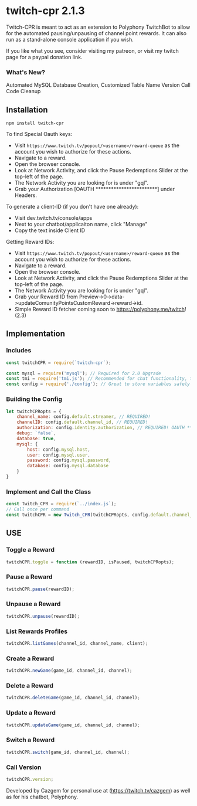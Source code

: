 # twitch-cpr 2.1.3

Twitch-CPR is meant to act as an extension to Polyphony TwitchBot to allow for the automated pausing/unpausing of channel point rewards. It can also run as a stand-alone console application if you wish.

If you like what you see, consider visiting my patreon, or visit my twitch page for a paypal donation link.

### What's New?

Automated MySQL Database Creation, Customized Table Name
Version Call
Code Cleanup

## Installation

`npm install twitch-cpr`

To find Special Oauth keys:
- Visit `https://www.twitch.tv/popout/<username>/reward-queue` as the account you wish to authorize for these actions.
- Navigate to a reward.
- Open the browser console.
- Look at Network Activity, and click the Pause Redemptions Slider at the top-left of the page.
- The Network Activity you are looking for is under "gql".
- Grab your Authorization [OAUTH ************************] under Headers.

To generate a client-ID (if you don't have one already):
- Visit dev.twitch.tv/console/apps
- Next to your chatbot/applicaiton name, click "Manage"
- Copy the text inside Client ID

Getting Reward IDs:
- Visit `https://www.twitch.tv/popout/<username>/reward-queue` as the account you wish to authorize for these actions.
- Navigate to a reward.
- Open the browser console.
- Look at Network Activity, and click the Pause Redemptions Slider at the top-left of the page.
- The Network Activity you are looking for is under "gql".
- Grab your Reward ID from Preview->0->data->updateComunityPointsCustomReward->reward->id.
- Simple Reward ID fetcher coming soon to https://polyphony.me/twitch! (2.3)

## Implementation

### Includes
```javascript
const twitchCPR = require(`twitch-cpr`);

const mysql = require('mysql'); // Required for 2.0 Upgrade
const tmi = require('tmi.js'); // Recommended for chat functionality, though not strictly necessary to function.
const config = require('./config'); // Great to store variables safely
```

### Building the Config
```javascript
let twitchCPRopts = {
    channel_name: config.default.streamer, // REQUIRED!
    channelID: config.default.channel_id, // REQUIRED!
    authorization: config.identity.authorization, // REQUIRED! OAUTH ****************** This is unique to this service/account combination. Info on Github.
    debug: `false`,
    database: true,
    mysql: {
        host: config.mysql.host,
        user: config.mysql.user,
        password: config.mysql.password,
        database: config.mysql.database
    }
}
```

### Implement and Call the Class
```javascript
const Twitch_CPR = require(`../index.js`);
// Call once per command
const twitchCPR = new Twitch_CPR(twitchCPRopts, config.default.channel_id, config.default.streamer); // user-id === room-id in deployment, channel derived automatically
```

## USE

### Toggle a Reward
```javascript
twitchCPR.toggle = function (rewardID, isPaused, twitchCPRopts);
```

### Pause a Reward
```javascript
twitchCPR.pause(rewardID);
```

### Unpause a Reward
```javascript
twitchCPR.unpause(rewardID);
```

### List Rewards Profiles
```javascript
twitchCPR.listGames(channel_id, channel_name, client);
```

### Create a Reward
```javascript
twitchCPR.newGame(game_id, channel_id, channel);
```

### Delete a Reward
```javascript
twitchCPR.deleteGame(game_id, channel_id, channel);
```

### Update a Reward
```javascript
twitchCPR.updateGame(game_id, channel_id, channel);
```

### Switch a Reward
```javascript
twitchCPR.switch(game_id, channel_id, channel);
```

### Call Version
```javascript
twitchCPR.version;
```


Developed by Cazgem for personal use at (https://twitch.tv/cazgem) as well as for his chatbot, Polyphony.
